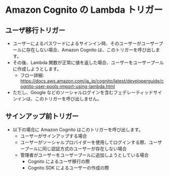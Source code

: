 # Amazon Cognito の Lambda トリガー


## ユーザ移行トリガー

- ユーザーによるパスワードによるサインイン時、そのユーザーがユーザープールに存在しない場合、Amazon Cognito は、このトリガーを呼び出します。
- その後、Lambda 関数が正常に値を返した場合、ユーザーをユーザープールに作成しようとします。
  - フロー詳細: https://docs.aws.amazon.com/ja_jp/cognito/latest/developerguide/cognito-user-pools-import-using-lambda.html
- ただし、Google などのソーシャルログインを含むフェデレーティッドサインインは、このトリガーを呼び出しません。


## サインアップ前トリガー

- 以下の場合に Amazon Cognito はこのトリガーを呼び出します。
  - ユーザーがサインアップする場合
  - ユーザーがソーシャルプロバイダーを使用してログインする際、ユーザープールに同じ認証方式のユーザーが存在しない場合
  - 管理者がユーザーをユーザープールに追加しようとしている場合
    - Cognito によるユーザ移行の際
    - Cognito SDK によるユーザーの作成の際

